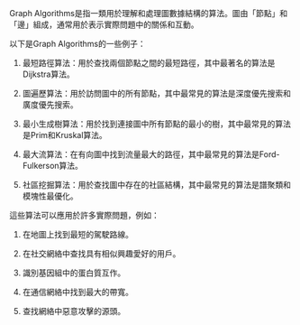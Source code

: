 

Graph Algorithms是指一類用於理解和處理圖數據結構的算法。圖由「節點」和「邊」組成，通常用於表示實際問題中的關係和互動。

以下是Graph Algorithms的一些例子：

1. 最短路徑算法：用於查找兩個節點之間的最短路徑，其中最著名的算法是Dijkstra算法。

2. 圖遍歷算法：用於訪問圖中的所有節點，其中最常見的算法是深度優先搜索和廣度優先搜索。

3. 最小生成樹算法：用於找到連接圖中所有節點的最小的樹，其中最常見的算法是Prim和Kruskal算法。

4. 最大流算法：在有向圖中找到流量最大的路徑，其中最常見的算法是Ford-Fulkerson算法。

5. 社區挖掘算法：用於查找圖中存在的社區結構，其中最常見的算法是譜聚類和模塊性最優化。

這些算法可以應用於許多實際問題，例如：

1. 在地圖上找到最短的駕駛路線。

2. 在社交網絡中查找具有相似興趣愛好的用戶。

3. 識別基因組中的蛋白質互作。

4. 在通信網絡中找到最大的帶寬。

5. 查找網絡中惡意攻擊的源頭。